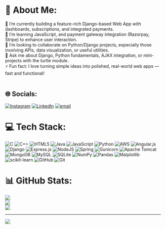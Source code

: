 # 💫 About Me:
🔭 I’m currently building a feature-rich Django-based Web App with dashboards, subscriptions, and integrated payments.<br>
🌱 I’m learning  JavaScript, and payment gateway integration (Razorpay, Stripe) to enhance user interaction.<br>
🤝 I’m looking to collaborate on Python/Django projects, especially those involving APIs, data visualization, or useful utilities.<br>
💬 Ask me about Django, Python fundamentals, AJAX integration, or mini-projects with the turtle module.<br>
⚡ Fun fact: I love turning simple ideas into polished, real-world web apps — fast and functional!<br><br>



## 🌐 Socials:
[![Instagram](https://img.shields.io/badge/Instagram-%23E4405F.svg?logo=Instagram&logoColor=white)](https://instagram.com/harshalpatiil_) [![LinkedIn](https://img.shields.io/badge/LinkedIn-%230077B5.svg?logo=linkedin&logoColor=white)](https://linkedin.com/in/www.linkedin.com/in/harshal-patil-25a4b536a) [![email](https://img.shields.io/badge/Email-D14836?logo=gmail&logoColor=white)](mailto:harshalspatil1203@gmail.com) 

# 💻 Tech Stack:
![C](https://img.shields.io/badge/c-%2300599C.svg?style=for-the-badge&logo=c&logoColor=white) ![C++](https://img.shields.io/badge/c++-%2300599C.svg?style=for-the-badge&logo=c%2B%2B&logoColor=white) ![HTML5](https://img.shields.io/badge/html5-%23E34F26.svg?style=for-the-badge&logo=html5&logoColor=white) ![Java](https://img.shields.io/badge/java-%23ED8B00.svg?style=for-the-badge&logo=openjdk&logoColor=white) ![JavaScript](https://img.shields.io/badge/javascript-%23323330.svg?style=for-the-badge&logo=javascript&logoColor=%23F7DF1E) ![Python](https://img.shields.io/badge/python-3670A0?style=for-the-badge&logo=python&logoColor=ffdd54) ![AWS](https://img.shields.io/badge/AWS-%23FF9900.svg?style=for-the-badge&logo=amazon-aws&logoColor=white) ![Angular.js](https://img.shields.io/badge/angular.js-%23E23237.svg?style=for-the-badge&logo=angularjs&logoColor=white) ![Django](https://img.shields.io/badge/django-%23092E20.svg?style=for-the-badge&logo=django&logoColor=white) ![Express.js](https://img.shields.io/badge/express.js-%23404d59.svg?style=for-the-badge&logo=express&logoColor=%2361DAFB) ![NodeJS](https://img.shields.io/badge/node.js-6DA55F?style=for-the-badge&logo=node.js&logoColor=white) ![Spring](https://img.shields.io/badge/spring-%236DB33F.svg?style=for-the-badge&logo=spring&logoColor=white) ![Gunicorn](https://img.shields.io/badge/gunicorn-%298729.svg?style=for-the-badge&logo=gunicorn&logoColor=white) ![Apache Tomcat](https://img.shields.io/badge/apache%20tomcat-%23F8DC75.svg?style=for-the-badge&logo=apache-tomcat&logoColor=black) ![MongoDB](https://img.shields.io/badge/MongoDB-%234ea94b.svg?style=for-the-badge&logo=mongodb&logoColor=white) ![MySQL](https://img.shields.io/badge/mysql-4479A1.svg?style=for-the-badge&logo=mysql&logoColor=white) ![SQLite](https://img.shields.io/badge/sqlite-%2307405e.svg?style=for-the-badge&logo=sqlite&logoColor=white) ![NumPy](https://img.shields.io/badge/numpy-%23013243.svg?style=for-the-badge&logo=numpy&logoColor=white) ![Pandas](https://img.shields.io/badge/pandas-%23150458.svg?style=for-the-badge&logo=pandas&logoColor=white) ![Matplotlib](https://img.shields.io/badge/Matplotlib-%23ffffff.svg?style=for-the-badge&logo=Matplotlib&logoColor=black) ![scikit-learn](https://img.shields.io/badge/scikit--learn-%23F7931E.svg?style=for-the-badge&logo=scikit-learn&logoColor=white) ![GitHub](https://img.shields.io/badge/github-%23121011.svg?style=for-the-badge&logo=github&logoColor=white) ![Git](https://img.shields.io/badge/git-%23F05033.svg?style=for-the-badge&logo=git&logoColor=white)
# 📊 GitHub Stats:
![](https://github-readme-stats.vercel.app/api?username=harsh123650&theme=dark&hide_border=false&include_all_commits=false&count_private=false)<br/>
![](https://nirzak-streak-stats.vercel.app/?user=harsh123650&theme=dark&hide_border=false)<br/>
![](https://github-readme-stats.vercel.app/api/top-langs/?username=harsh123650&theme=dark&hide_border=false&include_all_commits=false&count_private=false&layout=compact)

---
[![](https://visitcount.itsvg.in/api?id=harsh123650&icon=0&color=0)](https://visitcount.itsvg.in)

<!-- Proudly created with GPRM ( https://gprm.itsvg.in ) -->
